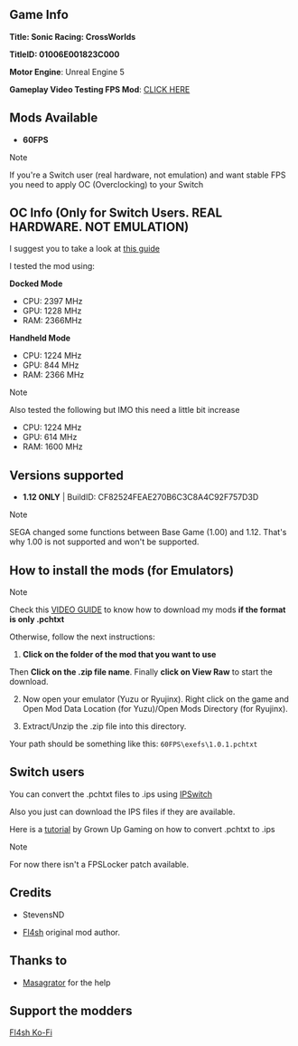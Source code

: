 ## Game Info

**Title: Sonic Racing: CrossWorlds**

**TitleID: 01006E001823C000**

**Motor Engine**: Unreal Engine 5

**Gameplay Video Testing FPS Mod**: [CLICK HERE](https://youtu.be/KfECWOi6GG0?si=YrlYFp_J8GXPKO1w)

## Mods Available

- **60FPS**

> [!NOTE]
If you're a Switch user (real hardware, not emulation) and want stable FPS you need to apply OC (Overclocking) to your Switch

## OC Info (Only for Switch Users. REAL HARDWARE. NOT EMULATION)

I suggest you to take a look at [this guide](https://rentry.co/howtoget60fps)

I tested the mod using:

**Docked Mode**

- CPU: 2397 MHz
- GPU: 1228 MHz
- RAM: 2366MHz

**Handheld Mode**

- CPU: 1224 MHz
- GPU: 844 MHz
- RAM: 2366 MHz

> [!NOTE]
Also tested the following but IMO this need a little bit increase

- CPU: 1224 MHz
- GPU: 614 MHz
- RAM: 1600 MHz

## Versions supported

- **1.12 ONLY** | BuildID: CF82524FEAE270B6C3C8A4C92F757D3D 

> [!NOTE]
SEGA changed some functions between Base Game (1.00) and 1.12. That's why 1.00 is not supported and won't be supported. 

## How to install the mods (for Emulators)

> [!NOTE]
Check this [VIDEO GUIDE](https://youtu.be/ij5fLfaZAWc?si=kBf1FVzheZY5SMgz) to know how to download my mods **if the format is only .pchtxt**

Otherwise, follow the next instructions:

1. **Click on the folder of the mod that you want to use**

Then **Click on the .zip file name**. Finally **click on View Raw** to start the download.

2. Now open your emulator (Yuzu or Ryujinx). Right click on the game and Open Mod Data Location (for Yuzu)/Open Mods Directory (for Ryujinx).

3. Extract/Unzip the .zip file into this directory.

Your path should be something like this: `60FPS\exefs\1.0.1.pchtxt`

## Switch users

You can convert  the .pchtxt files to .ips using [IPSwitch](https://github.com/3096/ipswitch)

Also you just can download the IPS files if they are available.

Here is a [tutorial](https://youtu.be/m-V6Rs2sm9w?si=-b10u6yv0dhih5Kk) by Grown Up Gaming on how to convert .pchtxt to .ips

> [!NOTE]
For now there isn't a FPSLocker patch available.

## Credits 

- StevensND

- [Fl4sh](https://github.com/Fl4sh9174/Switch-Ultrawide-Mods) original mod author.

## Thanks to

- [Masagrator](https://github.com/masagrator) for the help 

## Support the modders

[Fl4sh Ko-Fi](https://Ko-fi.com/Fl4sh9174)